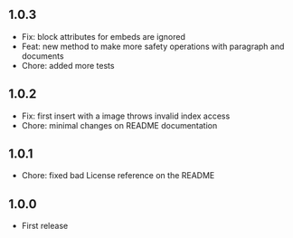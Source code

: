 ## 1.0.3

* Fix: block attributes for embeds are ignored
* Feat: new method to make more safety operations with paragraph and documents
* Chore: added more tests

## 1.0.2

* Fix: first insert with a image throws invalid index access
* Chore: minimal changes on README documentation

## 1.0.1

* Chore: fixed bad License reference on the README 

## 1.0.0

* First release
